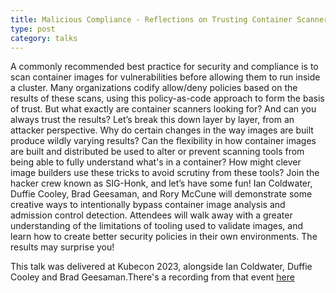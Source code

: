 ```yaml
---
title: Malicious Compliance - Reflections on Trusting Container Scanners
type: post
category: talks
---
```


A commonly recommended best practice for security and compliance is to scan container images for vulnerabilities before allowing them to run inside a cluster. Many organizations codify allow/deny policies based on the results of these scans, using this policy-as-code approach to form the basis of trust. But what exactly are container scanners looking for? And can you always trust the results? Let’s break this down layer by layer, from an attacker perspective. Why do certain changes in the way images are built produce wildly varying results? Can the flexibility in how container images are built and distributed be used to alter or prevent scanning tools from being able to fully understand what's in a container? How might clever image builders use these tricks to avoid scrutiny from these tools? Join the hacker crew known as SIG-Honk, and let’s have some fun! Ian Coldwater, Duffie Cooley, Brad Geesaman, and Rory McCune will demonstrate some creative ways to intentionally bypass container image analysis and admission control detection. Attendees will walk away with a greater understanding of the limitations of tooling used to validate images, and learn how to create better security policies in their own environments. The results may surprise you!

This talk was delivered at Kubecon 2023, alongside Ian Coldwater, Duffie Cooley and Brad Geesaman.There's a recording from that event [here](https://youtu.be/9weGi0csBZM)
